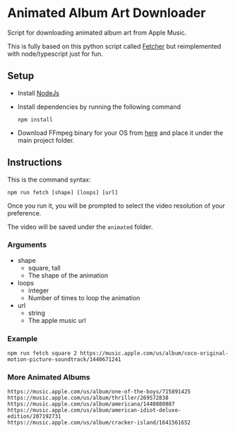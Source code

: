 # Animated Album Art Downloader
Script for downloading animated album art from Apple Music.

This is fully based on this python script called [Fetcher](https://github.com/bunnykek/Fetcher) but reimplemented with node/typescript just for fun.

## Setup
- Install [NodeJs](https://nodejs.org/en)
- Install dependencies by running the following command

      npm install

- Download FFmpeg binary for your OS from [here](https://ffbinaries.com/downloads) and place it under the main project folder.

## Instructions
This is the command syntax:

    npm run fetch [shape] [loops] [url]

Once you run it, you will be prompted to select the video resolution of your preference.

The video will be saved under the `animated` folder.

### Arguments
- shape
  - square, tall
  - The shape of the animation
- loops
  - integer
  - Number of times to loop the animation
- url
  - string
  - The apple music url

### Example

    npm run fetch square 2 https://music.apple.com/us/album/coco-original-motion-picture-soundtrack/1440671241

### More Animated Albums
    https://music.apple.com/us/album/one-of-the-boys/715891425
    https://music.apple.com/us/album/thriller/269572838
    https://music.apple.com/us/album/americana/1440880887
    https://music.apple.com/us/album/american-idiot-deluxe-edition/207192731
    https://music.apple.com/us/album/cracker-island/1641561652

